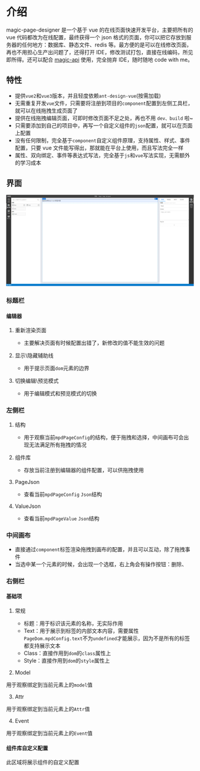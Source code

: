# 介绍

magic-page-designer 是一个基于 vue 的在线页面快速开发平台，主要把所有的 vue 代码都改为在线配置，最终获得一个 json 格式的页面，你可以把它存放到服务器的任何地方：数据库、静态文件、redis 等。最方便的是可以在线修改页面，再也不用担心生产出问题了，还得打开 IDE，修改测试打包，直接在线编码，所见即所得。还可以配合 [magic-api](https://gitee.com/ssssssss-team/magic-api) 使用，完全抛弃 IDE，随时随地 code with me。

## 特性

- 提供`vue2`和`vue3`版本，并且轻度依赖`ant-design-vue`(按需加载)
- 无需重复开发`vue`文件，只需要将注册到项目的`component`配置到左侧工具栏，就可以在线拖拽生成页面了
- 提供在线拖拽编辑页面，可即时修改页面不足之处，再也不用 `dev、build` 啦~
- 只需要添加到自己的项目中，再写一个自定义组件的`json`配置，就可以在页面上配置
- 没有任何限制，完全基于`component`自定义组件原理，支持属性、样式、事件配置，只要 vue 文件能写得出，那就能在平台上使用，而且写法完全一样
- 属性、双向绑定、事件等表达式写法，完全基于`js`和`vue`写法实现，无需额外的学习成本

## 界面

![主界面](../.vuepress/public/images/designer-window.png '主界面')

### 标题栏

#### 编辑器

1. 重新渲染页面

   - 主要解决页面有时候配置出错了，新修改的值不能生效的问题

2. 显示\隐藏辅助线

   - 用于提示页面`dom`元素的边界

3. 切换编辑\预览模式

   - 用于编辑模式和预览模式的切换

### 左侧栏

1. 结构

   - 用于观察当前`mpdPageConfig`的结构，便于拖拽和选择，中间画布可会出现无法满足所有拖拽的情况

2. 组件库

   - 存放当前注册到编辑器的组件配置，可以供拖拽使用

3. PageJson

   - 查看当前`mpdPageConfig` `Json`结构

4. ValueJson

   - 查看当前`mpdPageValue` `Json`结构

### 中间画布

- 直接通过`component`标签渲染拖拽到画布的配置，并且可以互动，除了拖拽事件
- 当选中某一个元素的时候，会出现一个选框，右上角会有操作按钮：删除、

### 右侧栏

#### 基础项

1. 常规

   - 标题：用于标识该元素的名称，无实际作用
   - Text：用于展示到标签的内部文本内容，需要属性`PageDom.mpdConfig.text`不为`undefined`才能展示，因为不是所有的标签都支持展示文本
   - Class：直接作用到`dom`的`class`属性上
   - Style：直接作用到`dom`的`style`属性上

2. Model

用于观察绑定到当前元素上的`model`值

3. Attr

用于观察绑定到当前元素上的`Attr`值

4. Event

用于观察绑定到当前元素上的`Event`值

#### 组件库自定义配置

此区域将展示组件的自定义配置
